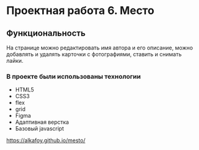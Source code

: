 # Проектная работа 6. Место

## Функциональность
На странице можно редактировать имя автора и его описание, можно добавлять и удалять карточки с фотографиями, ставить и снимать лайки.

### В проекте были использованы технологии
* HTML5
* CSS3
* flex
* grid
* Figma
* Адаптивная верстка
* Базовый javascript

https://alkafoy.github.io/mesto/